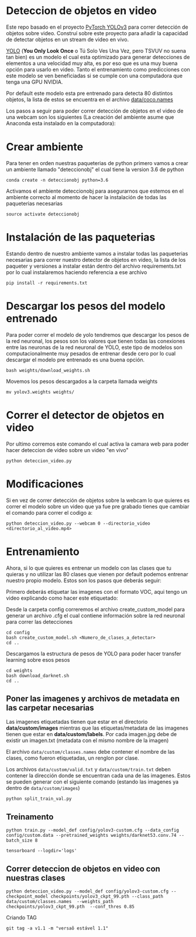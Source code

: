 # Deteccion de objetos en video 
Este repo basado en el proyecto [PyTorch YOLOv3](https://github.com/eriklindernoren/PyTorch-YOLOv3) para correr detección de objetos sobre video. Construí sobre este proyecto para añadir la capacidad de detectar objetos en un stream de video en vivo.

[YOLO](https://pjreddie.com/darknet/yolo/) (**You Only Look Once** o Tú Solo Ves Una Vez, pero TSVUV no suena tan bien) es un modelo el cual esta optimizado para generar detecciones de elementos a una velocidad muy alta, es por eso que es una muy buena opción para usarlo en video. Tanto el entrenamiento como predicciones con este modelo se ven beneficiadas si se cumple con una computadora que tenga una GPU NVIDIA.

Por default este modelo esta pre entrenado para detecta 80 distintos objetos, la lista de estos se encuentra en el archivo [data/coco.names](https://github.com/puigalex/deteccion-objetos-video/blob/master/data/coco.names)

Los pasos a seguir para poder correr detección de objetos en el video de una webcam son los siguientes (La creación del ambiente asume que Anaconda esta instalado en la computadora):

# Crear ambiente
Para tener en orden nuestras paqueterias de python primero vamos a crear un ambiente llamado "deteccionobj" el cual tiene la version 3.6 de python
``` 
conda create -n deteccionobj python=3.6
```

Activamos el ambiente deteccionobj para asegurarnos que estemos en el ambiente correcto al momento de hacer la instalación de todas las paqueterias necesarias
```
source activate deteccionobj
```

# Instalación de las paqueterias
Estando dentro de nuestro ambiente vamos a instalar todas las paqueterias necesarias para correr nuestro detector de objetos en video, la lista de los paqueter y versiones a instalar están dentro del archivo requirements.txt por lo cual instalaremos haciendo referencia a ese archivo
```
pip install -r requirements.txt
```

# Descargar los pesos del modelo entrenado 
Para poder correr el modelo de yolo tendremos que descargar los pesos de la red neuronal, los pesos son los valores que tienen todas las conexiones entre las neuronas de la red neuronal de YOLO, este tipo de modelos son computacionalmente muy pesados de entrenar desde cero por lo cual descargar el modelo pre entrenado es una buena opción.

```
bash weights/download_weights.sh
```

Movemos los pesos descargados a la carpeta llamada weights
```
mv yolov3.weights weights/
```

# Correr el detector de objetos en video 
Por ultimo corremos este comando el cual activa la camara web para poder hacer deteccion de video sobre un video "en vivo"
```
python deteccion_video.py
```

# Modificaciones
Si en vez de correr detección de objetos sobre la webcam lo que quieres es correr el modelo sobre un video que ya fue pre grabado tienes que cambiar el comando para correr el codigo a:

```
python deteccion_video.py --webcam 0 --directorio_video <directorio_al_video.mp4>
```

# Entrenamiento 

Ahora, si lo que quieres es entrenar un modelo con las clases que tu quieras y no utilizar las 80 clases que vienen por default podemos entrenar nuestro propio modelo. Estos son los pasos que deberás seguir:

Primero deberás etiquetar las imagenes con el formato VOC, aqui tengo un video explicando como hacer este etiquetado: 

Desde la carpeta config correremos el archivo create_custom_model para generar un archivo .cfg el cual contiene información sobre la red neuronal para correr las detecciones
```
cd config
bash create_custom_model.sh <Numero_de_clases_a_detectar>
cd ..
```
Descargamos la estructura de pesos de YOLO para poder hacer transfer learning sobre esos pesos
```
cd weights
bash download_darknet.sh
cd ..
```

## Poner las imagenes y archivos de metadata en las carpetar necesarias

Las imagenes etiquetadas tienen que estar en el directorio **data/custom/images** mientras que las etiquetas/metadata de las imagenes tienen que estar en **data/custom/labels**.
Por cada imagen.jpg debe de existir un imagen.txt (metadata con el mismo nombre de la imagen)

El archivo ```data/custom/classes.names``` debe contener el nombre de las clases, como fueron etiquetadas, un renglon por clase.

Los archivos ```data/custom/valid.txt``` y ```data/custom/train.txt``` deben contener la dirección donde se encuentran cada una de las imagenes. Estos se pueden generar con el siguiente comando (estando las imagenes ya dentro de ```data/custom/images```)
```
python split_train_val.py
```

## Treinamento

```
python train.py --model_def config/yolov3-custom.cfg --data_config config/custom.data --pretrained_weights weights/darknet53.conv.74 --batch_size 8
```

```
tensorboard --logdir='logs'
```

## Correr deteccion de objetos en video con nuestras clases
```
python deteccion_video.py --model_def config/yolov3-custom.cfg --checkpoint_model checkpoints/yolov3_ckpt_99.pth --class_path data/custom/classes.names  --weights_path checkpoints/yolov3_ckpt_99.pth  --conf_thres 0.85
```

Criando TAG

```
git tag -a v1.1 -m "versaõ estável 1.1"
```


